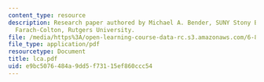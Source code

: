 ```yaml
---
content_type: resource
description: Research paper authored by Michael A. Bender, SUNY Stony Brook and Martin
  Farach-Colton, Rutgers University.
file: /media/https%3A/open-learning-course-data-rc.s3.amazonaws.com/6-895-theory-of-parallel-systems-sma-5509-fall-2003/e9bc5076484a9dd5f73115ef860ccc54_lca.pdf
file_type: application/pdf
resourcetype: Document
title: lca.pdf
uid: e9bc5076-484a-9dd5-f731-15ef860ccc54
---
```

